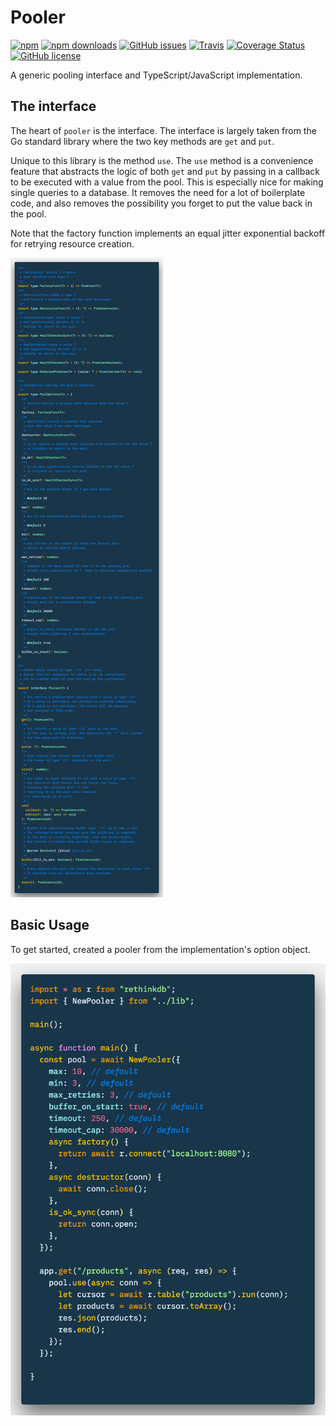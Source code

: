 # Pooler

[![npm](https://img.shields.io/npm/v/pooler.svg?style=for-the-badge)](https://img.shields.io/npm/v/pooler)
[![npm downloads](https://img.shields.io/npm/dt/pooler.svg?style=for-the-badge)](https://www.npmjs.com/package/pooler)
[![GitHub issues](https://img.shields.io/github/issues/alexsasharegan/pooler.svg?style=for-the-badge)](https://github.com/alexsasharegan/pooler/issues)
[![Travis](https://img.shields.io/travis/alexsasharegan/pooler.svg?style=for-the-badge)](https://github.com/alexsasharegan/pooler)
[![Coverage Status](https://img.shields.io/coveralls/github/alexsasharegan/pooler.svg?style=for-the-badge)](https://coveralls.io/github/alexsasharegan/pooler)
[![GitHub license](https://img.shields.io/github/license/alexsasharegan/pooler.svg?style=for-the-badge)](https://github.com/alexsasharegan/pooler/blob/master/LICENSE.md)

A generic pooling interface and TypeScript/JavaScript implementation.

## The interface

The heart of `pooler` is the interface. The interface is largely taken from the
Go standard library where the two key methods are `get` and `put`.

Unique to this library is the method `use`. The `use` method is a convenience
feature that abstracts the logic of both `get` and `put` by passing in a
callback to be executed with a value from the pool. This is especially nice for
making single queries to a database. It removes the need for a lot of
boilerplate code, and also removes the possibility you forget to put the value
back in the pool.

Note that the factory function implements an equal jitter exponential backoff for retrying resource creation.

![pooler interface](./docs/pooler-interface.3.png)

## Basic Usage

To get started, created a pooler from the implementation's option object.

![basic usage with database](./docs/db-basic.3.png)
